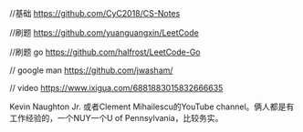 //基础
https://github.com/CyC2018/CS-Notes

//刷题
https://github.com/yuanguangxin/LeetCode

//刷题 go
https://github.com/halfrost/LeetCode-Go

// google man
https://github.com/jwasham/

// video
https://www.ixigua.com/6881883015832666635

Kevin Naughton Jr. 或者Clement Mihailescu的YouTube channel。俩人都是有工作经验的，一个NUY一个U of Pennsylvania，比较务实。
